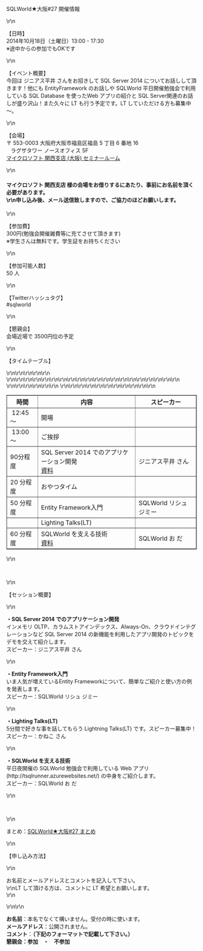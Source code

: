 <p>SQLWorld★大阪#27 開催情報</p>\r\n<p>【日時】<br />2014年10月18日（土曜日）13:00 - 17:30<br /><span style=\"color:
        #ff0000;\">※途中からの参加でもOKです</span></p>\r\n<p>【イベント概要】 <br />今回は ジニアス平井 さんをお招きして SQL Server 2014 についてお話しして頂きます！他にも
    EntityFramework のお話しや SQLWorld 平日開催勉強会で利用している SQL Database を使ったWeb アプリの紹介と SQL Server関連のお話しが盛り沢山！また久々に LT も行う予定です。LT
    していただける方も募集中～。</p>\r\n<p>【会場】<br />〒 553-0003 大阪府大阪市福島区福島 5 丁目 6 番地 16 <br />&nbsp;&nbsp; ラグザタワー ノースオフィス 5F<br /><a
        href=\"http://www.microsoft.com/ja-jp/events/branchoffice.aspx#osaka\" target=\"_blank\">マイクロソフト 関西支店 (大阪)
        セミナールーム</a></p>\r\n<h4><span style=\"color: #ff0000;\">マイクロソフト 関西支店
        様の会場をお借りするにあたり、事前にお名前を頂く必要があります。<br />\r\n申し込み後、メール送信致しますので、ご協力のほどお願いします。</span></h4>\r\n<p>
    【参加費】<br />300円(勉強会開催雑費等に充てさせて頂きます)<br />※学生さんは無料です。学生証をお持ちください</p>\r\n<p><span>【参加可能人数】</span><br /><span>50
        人</span></p>\r\n<p>【Twitterハッシュタグ】<br />#sqlworld</p>\r\n<p>【懇親会】<br />会場近場で 3500円位の予定</p>\r\n<p>【タイムテーブル】</p>
\r\n<table style=\"width: 100%;\" border=\"1\">\r\n<tbody>\r\n<tr>\r\n<th style=\"width: 100px;\">時間</th>
            <th>内容</th>
            <th style=\"width: 120px;\">スピーカー</th>\r\n
        </tr>\r\n<tr>\r\n<td>&nbsp;12:45 ～</td>\r\n<td>開場</td>\r\n<td>&nbsp;</td>\r\n</tr>\r\n<tr>\r\n<td>&nbsp;13:00 ～
            </td>\r\n<td>ご挨拶</td>\r\n<td>&nbsp;</td>\r\n</tr>\r\n<tr>\r\n<td>90分程度</td>\r\n<td>SQL Server 2014
                でのアプリケーション開発<br /><a href=\"http://sqlworld.org/files/1814/1363/8650/20141018_SQLWorld.pptx\">資料</a>
            </td>\r\n<td>ジニアス平井 さん</td>\r\n</tr>\r\n<tr>\r\n<td>20 分程度</td>\r\n<td>おやつタイム</td>\r\n<td>&nbsp;</td>\r\n
        </tr>\r\n<tr>\r\n<td>50 分程度</td>\r\n<td>Entity Framework入門</td>\r\n<td>SQLWorld リシュ ジミー</td>\r\n</tr>\r\n<tr>
            \r\n<td></td>\r\n<td>Lighting Talks(LT)</td>\r\n<td></td>\r\n</tr>\r\n<tr>\r\n<td>60 分程度</td>\r\n<td>
                SQLWorld を支える技術<br /><a href=\"http://www.slideshare.net/odashinsuke/sql-world-40586993\"
                    target=\"_blank\">資料</a></td>\r\n<td>SQLWorld お だ</td>\r\n</tr>\r\n</tbody>\r\n</table>\r\n<p>&nbsp;
</p>\r\n<p>【セッション概要】</p>\r\n<p><strong>・SQL Server 2014 でのアプリケーション開発</strong><br />インメモリ
    OLTP、カラムストアインデックス、Always-On、クラウドインテグレーションなど SQL Server 2014 の新機能を利用したアプリ開発のトピックをデモを交えて紹介します。<br /> スピーカー：ジニアス平井 さん
</p>\r\n<p><strong>・Entity Framework入門</strong><br />いま人気が増えているEntity Frameworkについて、簡単なご紹介と使い方の例を発表します。<br />
    スピーカー：SQLWorld リシュ ジミー</p>\r\n<p><strong>・Lighting Talks(LT)</strong><br />5分間で好きな事を話してもらう Lightning Talks(LT)
    です。スピーカー募集中！<br /> スピーカー：かねこ さん</p>\r\n<p><strong>・SQLWorld を支える技術</strong><br />平日夜開催の SQLWorld 勉強会で利用している Web
    アプリ(http://tsqlrunner.azurewebsites.net/) の中身をご紹介します。<br /> スピーカー：SQLWorld お だ</p>\r\n<p>&nbsp;</p>\r\n<p>まとめ：<a
        href=\"http://togetter.com/li/735413\">SQLWorld★大阪#27 まとめ</a></p>\r\n<p>【申し込み方法】</p>\r\n<p>
    お名前とメールアドレスとコメントを記入して下さい。<br />\r\nLT して頂ける方は、コメントに LT 希望とお願いします。<br />\r\n</p>\r\n\r\n<p>
    <strong>お名前</strong>：本名でなくて構いません。受付の時に使います。<br /><strong>メールアドレス</strong>：公開されません。<br /><strong>コメント</strong>：<strong>（下記のフォーマットで記載して下さい。）</strong><br /><span
        style=\"color: #ff0000;\"><strong>懇親会：参加　・　不参加<br /></strong></span></p>